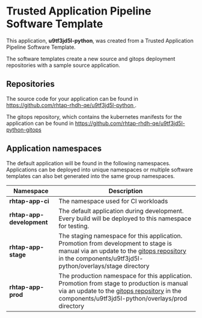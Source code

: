 # Trusted Application Pipeline Software Template

This application, **u9tf3jd5l-python**, was created from a Trusted Application Pipeline Software Template.

The software templates create a new source and gitops deployment repositories with a sample source application. 

## Repositories

The source code for your application can be found in [https://github.com/rhtap-rhdh-qe/u9tf3jd5l-python ](https://github.com/rhtap-rhdh-qe/u9tf3jd5l-python ).
 
The gitops repository, which contains the kubernetes manifests for the application can be found in 
[https://github.com/rhtap-rhdh-qe/u9tf3jd5l-python-gitops ](https://github.com/rhtap-rhdh-qe/u9tf3jd5l-python-gitops ) 

## Application namespaces 

The default application will be found in the following namespaces. Applications can be deployed into unique namespaces or multiple software templates can also bet generated into the same group namespaces.  

|  Namespace   |  Description   |  
| -------- | -------- |
| **rhtap-app-ci** | The namespace used for CI workloads |
| **rhtap-app-development** | The default application during development. Every build will be deployed to this namespace for testing. |
| **rhtap-app-stage** | The staging namespace for this application. Promotion from development to stage is manual via an update to the [gitops repository](https://github.com/rhtap-rhdh-qe/u9tf3jd5l-python-gitops ) in the components/u9tf3jd5l-python/overlays/stage directory |
| **rhtap-app-prod** | The production namespace for this application. Promotion from stage to production is manual via an update to the [gitops repository](https://github.com/rhtap-rhdh-qe/u9tf3jd5l-python-gitops ) in the components/u9tf3jd5l-python/overlays/prod directory |